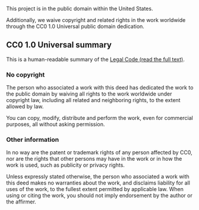 This project is in the
public domain within the United States.

Additionally, we waive copyright and related rights in the work
worldwide through the CC0 1.0 Universal public domain dedication.

## CC0 1.0 Universal summary

This is a human-readable summary of the [Legal Code (read the full text)](https://creativecommons.org/publicdomain/zero/1.0/legalcode).

### No copyright

The person who associated a work with this deed has dedicated the work to
the public domain by waiving all rights to the work worldwide
under copyright law, including all related and neighboring rights, to the
extent allowed by law.

You can copy, modify, distribute and perform the work, even for commercial
purposes, all without asking permission.

### Other information

In no way are the patent or trademark rights of any person affected by CC0,
nor are the rights that other persons may have in the work or in how the
work is used, such as publicity or privacy rights.

Unless expressly stated otherwise, the person who associated a work with
this deed makes no warranties about the work, and disclaims liability for
all uses of the work, to the fullest extent permitted by applicable law.
When using or citing the work, you should not imply endorsement by the
author or the affirmer.